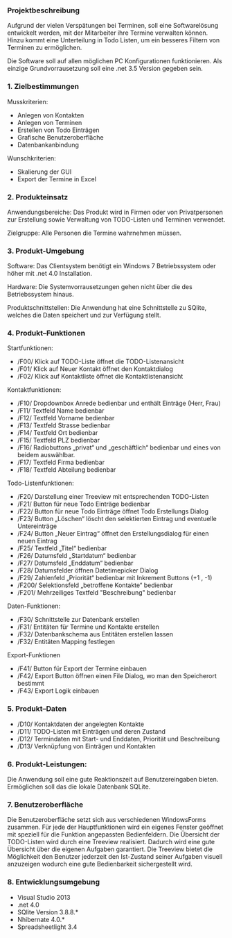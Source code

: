 ### Projektbeschreibung
Aufgrund der vielen Verspätungen bei Terminen, soll eine Softwarelösung entwickelt werden, mit der Mitarbeiter
ihre Termine verwalten können. Hinzu kommt eine Unterteilung in Todo Listen, um ein besseres Filtern von Terminen 
zu ermöglichen.

Die Software soll auf allen möglichen PC Konfigurationen funktionieren. Als einzige Grundvorrausetzung soll eine .net 3.5 Version gegeben sein.


### 1. Zielbestimmungen
Musskriterien:
*	Anlegen von Kontakten
*	Anlegen von Terminen
*	Erstellen von Todo Einträgen
*	Grafische Benutzeroberfläche
*	Datenbankanbindung

Wunschkriterien: 
* Skalierung der GUI
* Export der Termine in Excel

### 2. Produkteinsatz
Anwendungsbereiche:
Das Produkt wird in Firmen oder von Privatpersonen zur Erstellung sowie Verwaltung von TODO-Listen und Terminen verwendet.

Zielgruppe:
Alle Personen die Termine wahrnehmen müssen.

### 3. Produkt-Umgebung
Software:
Das Clientsystem benötigt ein Windows 7 Betriebssystem oder höher mit .net 4.0 Installation.

Hardware:
Die Systemvorrausetzungen gehen nicht über die des Betriebssystem hinaus.

Produktschnittstellen:
Die Anwendung hat eine Schnittstelle zu SQlite, welches die Daten speichert und zur Verfügung stellt.

### 4. Produkt–Funktionen
Startfunktionen:
* /F00/ Klick auf TODO-Liste öffnet die TODO-Listenansicht
* /F01/ Klick auf Neuer Kontakt öffnet den Kontaktdialog
* /F02/ Klick auf Kontaktliste öffnet die Kontaktlistenansicht

Kontaktfunktionen:
*	/F10/ Dropdownbox Anrede bedienbar und enthält Einträge (Herr, Frau)
*	/F11/ Textfeld Name bedienbar
*	/F12/ Textfeld Vorname bedienbar
*	/F13/ Textfeld Strasse bedienbar
*	/F14/ Textfeld Ort bedienbar
*	/F15/ Textfeld PLZ bedienbar
*	/F16/ Radiobuttons „privat“ und „geschäftlich“ bedienbar und eines von beidem auswählbar.
*	/F17/ Textfeld Firma bedienbar
*	/F18/ Textfeld Abteilung bedienbar

Todo-Listenfunktionen:
*	/F20/ Darstellung einer Treeview mit entsprechenden TODO-Listen
*	/F21/ Button für neue Todo Einträge bedienbar
*	/F22/ Button für neue Todo Einträge öffnet Todo Erstellungs Dialog
*	/F23/ Button „Löschen“ löscht den selektierten Eintrag und eventuelle Untereinträge
*	/F24/ Button „Neuer Eintrag“ öffnet den Erstellungsdialog für einen neuen Eintrag
*	/F25/ Textfeld „Titel“ bedienbar
*	/F26/ Datumsfeld „Startdatum“ bedienbar
*	/F27/ Datumsfeld „Enddatum“ bedienbar
*	/F28/ Datumsfelder öffnen Datetimepicker Dialog
*	/F29/ Zahlenfeld „Priorität“ bedienbar mit Inkrement Buttons (+1 , -1)
*	/F200/ Selektionsfeld „betroffene Kontakte“ bedienbar
*	/F201/ Mehrzeiliges Textfeld "Beschreibung" bedienbar

Daten-Funktionen:
* /F30/ Schnittstelle zur Datenbank erstellen
* /F31/ Entitäten für Termine und Kontakte erstellen
* /F32/ Datenbankschema aus Entitäten erstellen lassen
* /F32/ Entitäten Mapping festlegen

Export-Funktionen
* /F41/ Button für Export der Termine einbauen
* /F42/ Export Button öffnen einen File Dialog, wo man den Speicherort bestimmt
* /F43/ Export Logik einbauen

### 5. Produkt–Daten
* /D10/ Kontaktdaten der angelegten Kontakte
* /D11/ TODO-Listen mit Einträgen und deren Zustand
* /D12/ Termindaten mit Start- und Enddaten, Priorität und Beschreibung
* /D13/ Verknüpfung von Einträgen und Kontakten

### 6. Produkt-Leistungen:
Die Anwendung soll eine gute Reaktionszeit auf Benutzereingaben bieten. Ermöglichen soll das die lokale Datenbank SQLite.

### 7. Benutzeroberfläche
Die Benutzeroberfläche setzt sich aus verschiedenen WindowsForms zusammen.
Für jede der Hauptfunktionen wird ein eigenes Fenster geöffnet mit speziell für die Funktion angepassten Bedienfeldern.
Die Übersicht der TODO-Listen wird durch eine Treeview realisiert. Dadurch wird eine gute Übersicht über die eigenen Aufgaben garantiert.
Die Treeview bietet die Möglichkeit den Benutzer jederzeit den Ist-Zustand seiner Aufgaben visuell anzuzeigen wodurch eine gute Bedienbarkeit sichergestellt wird.

### 8. Entwicklungsumgebung
*	Visual Studio 2013 
*	.net 4.0
*	SQlite Version 3.8.8.*
*	Nhibernate 4.0.*
*	Spreadsheetlight 3.4
